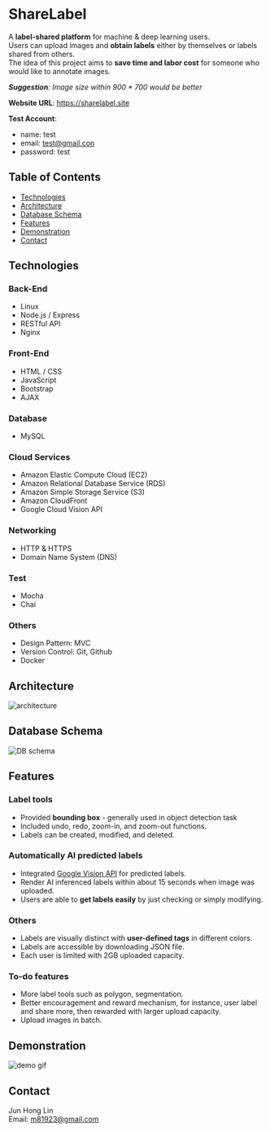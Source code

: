 # ShareLabel
A **label-shared platform** for machine & deep learning users.  
Users can upload images and **obtain labels** either by themselves or labels shared from others.  
The idea of this project aims to **save time and labor cost** for someone who would like to annotate images. 

***Suggestion**: Image size within 900 * 700 would be better*

**Website URL**: https://sharelabel.site

**Test Account**:
* name: test
* email: test@gmail.con
* password: test

## Table of Contents
* [Technologies](#Technologies)
* [Architecture](#Architecture)
* [Database Schema](#Database-Schema)
* [Features](#Features)
* [Demonstration](#Demonstration)
* [Contact](#Contact)

## Technologies
### Back-End
* Linux
* Node.js / Express
* RESTful API
* Nginx

### Front-End
* HTML / CSS
* JavaScript
* Bootstrap
* AJAX

### Database
* MySQL

### Cloud Services
* Amazon Elastic Compute Cloud (EC2)
* Amazon Relational Database Service (RDS)
* Amazon Simple Storage Service (S3)
* Amazon CloudFront
* Google Cloud Vision API

### Networking
* HTTP & HTTPS
* Domain Name System (DNS)

### Test
* Mocha
* Chai

### Others
* Design Pattern: MVC
* Version Control: Git, Github
* Docker

## Architecture
![architecture](https://label-me.s3.ap-northeast-1.amazonaws.com/github-readme-images/architecture.png)
## Database Schema
![DB schema](https://d1h417jtpfjyq.cloudfront.net/github-readme-images/label.png)
## Features
### Label tools
* Provided **bounding box** - generally used in object detection task
* Included undo, redo, zoom-in, and zoom-out functions.
* Labels can be created, modified, and deleted.

### Automatically AI predicted labels
* Integrated [Google Vision API](https://cloud.google.com/vision?hl=zh_tw) for predicted labels.
* Render AI inferenced labels within about 15 seconds when image was uploaded.
* Users are able to **get labels easily** by just checking or simply modifying.

### Others
* Labels are visually distinct with **user-defined tags** in different colors.
* Labels are accessible by downloading JSON file.
* Each user is limited with 2GB uploaded capacity.

### To-do features
* More label tools such as polygon, segmentation.
* Better encouragement and reward mechanism, for instance, user label and share more, then rewarded with larger upload capacity.
* Upload images in batch.

## Demonstration
![demo gif](https://label-me.s3.ap-northeast-1.amazonaws.com/github-readme-images/feature-upload.gif)
## Contact
Jun Hong Lin  
Email: m81923@gmail.com
